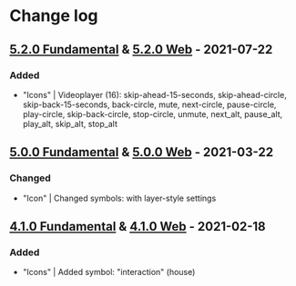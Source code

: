 # Change log
## [5.2.0 Fundamental](https://github.com/cake-hub/schwarz-sketch/tree/v5.2.0) & [5.2.0 Web](https://github.com/cake-hub/schwarz-web-sketch/tree/v5.2.0) - 2021-07-22

### Added

* "Icons" | Videoplayer (16): skip-ahead-15-seconds, skip-ahead-circle, skip-back-15-seconds, back-circle, mute, next-circle, pause-circle, play-circle, skip-back-circle, stop-circle, unmute, next\_alt, pause\_alt, play\_alt, skip\_alt, stop\_alt


## [5.0.0 Fundamental](https://github.com/cake-hub/schwarz-sketch/tree/v5.0.0) & [5.0.0 Web](https://github.com/cake-hub/schwarz-web-sketch/tree/v5.0.0) - 2021-03-22

### Changed

* "Icon" | Changed symbols: with layer-style settings


## [4.1.0 Fundamental](https://github.com/cake-hub/schwarz-sketch/tree/v4.1.0) & [4.1.0 Web](https://github.com/cake-hub/schwarz-web-sketch/tree/v4.1.0) - 2021-02-18

### Added

* "Icons" | Added symbol: "interaction" (house)
